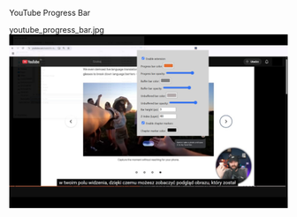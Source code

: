 YouTube Progress Bar

youtube_progress_bar.jpg
![youtube_progress_bar](image/youtube_progress_bar.jpg)
